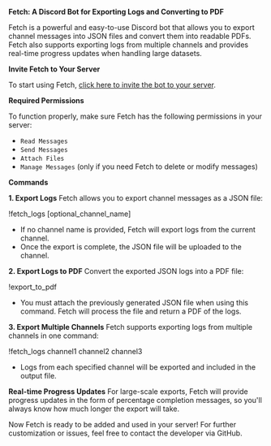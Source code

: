  **Fetch: A Discord Bot for Exporting Logs and Converting to PDF**

Fetch is a powerful and easy-to-use Discord bot that allows you to export channel messages into JSON files and convert them into readable PDFs. Fetch also supports exporting logs from multiple channels and provides real-time progress updates when handling large datasets.

**Invite Fetch to Your Server**

To start using Fetch, [click here to invite the bot to your server](https://discord.com/oauth2/authorize?client_id=1288164576629882962&permissions=274878024832&integration_type=0&scope=bot).

**Required Permissions**

To function properly, make sure Fetch has the following permissions in your server:
- `Read Messages`
- `Send Messages`
- `Attach Files`
- `Manage Messages` (only if you need Fetch to delete or modify messages)

**Commands**

**1. Export Logs**
Fetch allows you to export channel messages as a JSON file:

!fetch_logs [optional_channel_name]

- If no channel name is provided, Fetch will export logs from the current channel.
- Once the export is complete, the JSON file will be uploaded to the channel.

**2. Export Logs to PDF**
Convert the exported JSON logs into a PDF file:

!export_to_pdf

- You must attach the previously generated JSON file when using this command. Fetch will process the file and return a PDF of the logs.

**3. Export Multiple Channels**
Fetch supports exporting logs from multiple channels in one command:

!fetch_logs channel1 channel2 channel3

- Logs from each specified channel will be exported and included in the output file.

**Real-time Progress Updates**
For large-scale exports, Fetch will provide progress updates in the form of percentage completion messages, so you'll always know how much longer the export will take.


Now Fetch is ready to be added and used in your server! For further customization or issues, feel free to contact the developer via GitHub.

